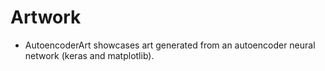 # Artwork

- AutoencoderArt showcases art generated from an autoencoder neural network (keras and matplotlib).
